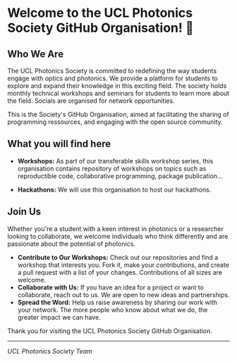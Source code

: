 # Welcome to the UCL Photonics Society GitHub Organisation! 👋

## Who We Are

The UCL Photonics Society is committed to redefining the way students engage with optics and photonics. We provide a platform for students to explore and expand their knowledge in this exciting field. The society holds monthly technical workshops and seminars for students to learn more about the field. Socials are organised for network opportunities. 

This is the Society's GitHub Organisation, aimed at facilitating the sharing of programming ressources, and engaging with the open source community.


## What you will find here

- **Workshops:** As part of our transferable skills workshop series, this organisation contains repository of workshops on topics such as reproductible code, collaborative programming, package publication...

- **Hackathons:** We will use this organisation to host our hackathons.


## Join Us

Whether you're a student with a keen interest in photonics or a researcher looking to collaborate, we welcome individuals who think differently and are passionate about the potential of photonics.

- **Contribute to Our Workshops:** Check out our repositories and find a workshop that interests you. Fork it, make your contributions, and create a pull request with a list of your changes. Contributions of all sizes are welcome.
- **Collaborate with Us:** If you have an idea for a project or want to collaborate, reach out to us. We are open to new ideas and partnerships.
- **Spread the Word:** Help us raise awareness by sharing our work with your network. The more people who know about what we do, the greater impact we can have.

Thank you for visiting the UCL Photonics Society GitHub Organisation.

---

*UCL Photonics Society Team*

